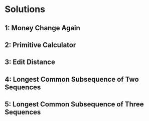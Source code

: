 # Solutions
## 1: Money Change Again


## 2: Primitive Calculator



## 3: Edit Distance


## 4: Longest Common Subsequence of Two Sequences



## 5: Longest Common Subsequence of Three Sequences
